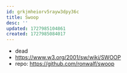 ```yaml
---
id: grkjmheiorv5rayw3dpy36c
title: Swoop
desc: ''
updated: 1727985104861
created: 1727985084017
---
```


- dead
- https://www.w3.org/2001/sw/wiki/SWOOP
- repo: https://github.com/ronwalf/swoop